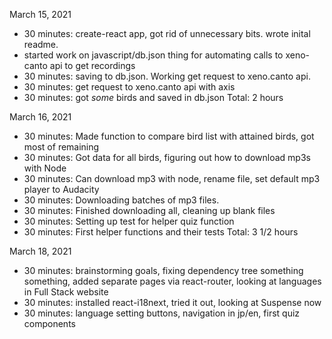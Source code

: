 March 15, 2021

- 30 minutes: create-react app, got rid of unnecessary bits. wrote inital readme.
- started work on javascript/db.json thing for automating calls to xeno-canto api to get recordings
- 30 minutes: saving to db.json. Working get request to xeno.canto api.
- 30 minutes: get request to xeno.canto api with axis
- 30 minutes: got _some_ birds and saved in db.json
  Total: 2 hours

March 16, 2021

- 30 minutes: Made function to compare bird list with attained birds, got most of remaining
- 30 minutes: Got data for all birds, figuring out how to download mp3s with Node
- 30 minutes: Can download mp3 with node, rename file, set default mp3 player to Audacity
- 30 minutes: Downloading batches of mp3 files.
- 30 minutes: Finished downloading all, cleaning up blank files
- 30 minutes: Setting up test for helper quiz function
- 30 minutes: First helper functions and their tests
  Total: 3 1/2 hours

March 18, 2021

- 30 minutes: brainstorming goals, fixing dependency tree something something, added separate pages via react-router, looking at languages in Full Stack website
- 30 minutes: installed react-i18next, tried it out, looking at Suspense now
- 30 minutes: language setting buttons, navigation in jp/en, first quiz components
